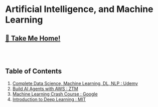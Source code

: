 # Artificial Intelligence, and Machine Learning

## [🏡 Take Me Home!](https://github.com/vdanepalli)

<br/><br/>

## Table of Contents

1. [Complete Data Science, Machine Learning, DL, NLP : Udemy](udemy_complete_data_science/aiml.md)  
2. [Build AI Agents with AWS : ZTM](ztm_build_ai_agents_with_aws/ai_agents_aws.md)
3. [Machine Learning Crash Course : Google](ml_crash_course/ml_crash_course.md)
4. [Introduction to Deep Learning : MIT](mit_intro_to_deeplearning/dl.md)